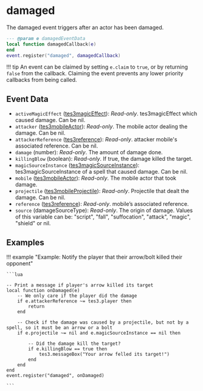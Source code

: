 # damaged

The damaged event triggers after an actor has been damaged.

```lua
--- @param e damagedEventData
local function damagedCallback(e)
end
event.register("damaged", damagedCallback)
```

!!! tip
	An event can be claimed by setting `e.claim` to `true`, or by returning `false` from the callback. Claiming the event prevents any lower priority callbacks from being called.

## Event Data

* `activeMagicEffect` ([tes3magicEffect](../../types/tes3magicEffect)): *Read-only*. tes3magicEffect which caused damage. Can be nil.
* `attacker` ([tes3mobileActor](../../types/tes3mobileActor)): *Read-only*. The mobile actor dealing the damage. Can be nil.
* `attackerReference` ([tes3reference](../../types/tes3reference)): *Read-only*. attacker mobile's associated reference. Can be nil.
* `damage` (number): *Read-only*. The amount of damage done.
* `killingBlow` (boolean): *Read-only*. If true, the damage killed the target.
* `magicSourceInstance` ([tes3magicSourceInstance](../../types/tes3magicSourceInstance)): tes3magicSourceInstance of a spell that caused damage. Can be nil.
* `mobile` ([tes3mobileActor](../../types/tes3mobileActor)): *Read-only*. The mobile actor that took damage.
* `projectile` ([tes3mobileProjectile](../../types/tes3mobileProjectile)): *Read-only*. Projectile that dealt the damage. Can be nil.
* `reference` ([tes3reference](../../types/tes3reference)): *Read-only*. mobile’s associated reference.
* `source` (damageSourceType): *Read-only*. The origin of damage. Values of this variable can be: "script", "fall", "suffocation", "attack", "magic", "shield" or nil.

## Examples

!!! example "Example: Notify the player that their arrow/bolt killed their opponent"

	```lua
	
	-- Print a message if player's arrow killed its target
	local function onDamaged(e)
	    -- We only care if the player did the damage
	    if e.attackerReference ~= tes3.player then
	        return
	    end
	
	    -- Check if the damage was caused by a projectile, but not by a spell, so it must be an arrow or a bolt
	    if e.projectile ~= nil and e.magicSourceInstance == nil then
	
	        -- Did the damage kill the target?
	        if e.killingBlow == true then
	            tes3.messageBox("Your arrow felled its target!")
	        end
	    end
	end
	event.register("damaged", onDamaged)

	```

